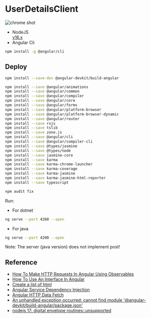 # UserDetailsClient
![chrome shot](https://gitee.com/xiaobin80/cnblogs/raw/master/images/UserDetailsClient-static.png)

- NodeJS    
[v16.x](https://nodejs.org/dist/latest-v16.x/)
- Angular Cli    
```bash
npm install -g @angular/cli
```

## Deploy
```bash
npm install --save-dev @angular-devkit/build-angular
```

```bash
npm install --save @angular/animations
npm install --save @angular/common
npm install --save @angular/compiler
npm install --save @angular/core
npm install --save @angular/forms
npm install --save @angular/platform-browser
npm install --save @angular/platform-browser-dynamic
npm install --save @angular/router
npm install --save rxjs
npm install --save tslib
npm install --save zone.js
npm install --save @angular/cli
npm install --save @angular/compiler-cli
npm install --save @types/jasmine
npm install --save @types/node
npm install --save jasmine-core
npm install --save karma
npm install --save karma-chrome-launcher
npm install --save karma-coverage
npm install --save karma-jasmine
npm install --save karma-jasmine-html-reporter
npm install --save typescript
```

```bash
npm audit fix
```

Run:
- For dotnet
```bash
ng serve --port 4260 --open
```
- For java
```bash
ng serve --port 4200 --open
```
Note: The server (java version) does not implement post!


## Reference
- [How To Make HTTP Requests In Angular Using Observables](https://vegibit.com/how-to-make-http-requests-in-angular-using-observables)
- [How To Use An Interface In Angular](https://vegibit.com/how-to-use-an-interface-in-angular/)
- [Create a list of html](https://vegibit.com/angular-styles-vs-styleurls/)
- [Angular Service Dependency Injection](https://vegibit.com/angular-service-dependency-injection/)
- [Angular HTTP Data Fetch](https://errorsea.com/angular-http-data-fetch/)
- [An unhandled exception occurred: cannot find module '@angular-devkit/build-angular/package.json'](https://quizdeveloper.com/faq/resolved-an-unhandled-exception-occurred-cannot-find-module-angular-devkitb-aid62)
- [nodejs 17: digital envelope routines::unsupported](https://github.com/webpack/webpack/issues/14532)


